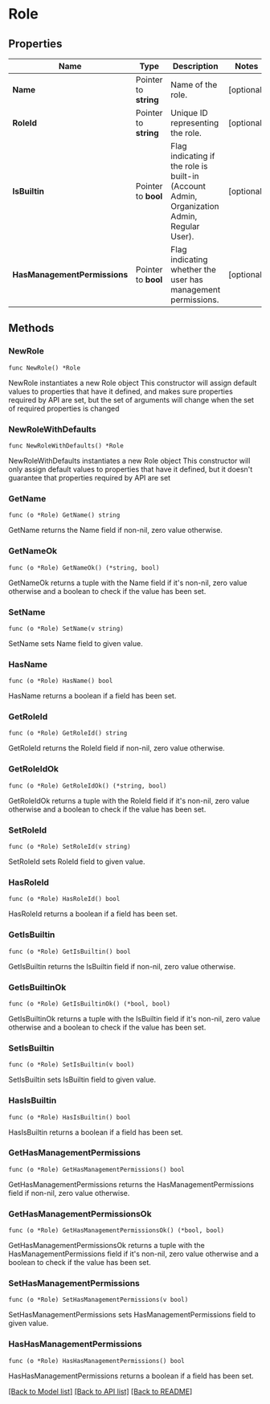 # Role

## Properties

Name | Type | Description | Notes
------------ | ------------- | ------------- | -------------
**Name** | Pointer to **string** | Name of the role. | [optional] 
**RoleId** | Pointer to **string** | Unique ID representing the role. | [optional] 
**IsBuiltin** | Pointer to **bool** | Flag indicating if the role is built-in (Account Admin, Organization Admin, Regular User). | [optional] 
**HasManagementPermissions** | Pointer to **bool** | Flag indicating whether the user has management permissions. | [optional] 

## Methods

### NewRole

`func NewRole() *Role`

NewRole instantiates a new Role object
This constructor will assign default values to properties that have it defined,
and makes sure properties required by API are set, but the set of arguments
will change when the set of required properties is changed

### NewRoleWithDefaults

`func NewRoleWithDefaults() *Role`

NewRoleWithDefaults instantiates a new Role object
This constructor will only assign default values to properties that have it defined,
but it doesn't guarantee that properties required by API are set

### GetName

`func (o *Role) GetName() string`

GetName returns the Name field if non-nil, zero value otherwise.

### GetNameOk

`func (o *Role) GetNameOk() (*string, bool)`

GetNameOk returns a tuple with the Name field if it's non-nil, zero value otherwise
and a boolean to check if the value has been set.

### SetName

`func (o *Role) SetName(v string)`

SetName sets Name field to given value.

### HasName

`func (o *Role) HasName() bool`

HasName returns a boolean if a field has been set.

### GetRoleId

`func (o *Role) GetRoleId() string`

GetRoleId returns the RoleId field if non-nil, zero value otherwise.

### GetRoleIdOk

`func (o *Role) GetRoleIdOk() (*string, bool)`

GetRoleIdOk returns a tuple with the RoleId field if it's non-nil, zero value otherwise
and a boolean to check if the value has been set.

### SetRoleId

`func (o *Role) SetRoleId(v string)`

SetRoleId sets RoleId field to given value.

### HasRoleId

`func (o *Role) HasRoleId() bool`

HasRoleId returns a boolean if a field has been set.

### GetIsBuiltin

`func (o *Role) GetIsBuiltin() bool`

GetIsBuiltin returns the IsBuiltin field if non-nil, zero value otherwise.

### GetIsBuiltinOk

`func (o *Role) GetIsBuiltinOk() (*bool, bool)`

GetIsBuiltinOk returns a tuple with the IsBuiltin field if it's non-nil, zero value otherwise
and a boolean to check if the value has been set.

### SetIsBuiltin

`func (o *Role) SetIsBuiltin(v bool)`

SetIsBuiltin sets IsBuiltin field to given value.

### HasIsBuiltin

`func (o *Role) HasIsBuiltin() bool`

HasIsBuiltin returns a boolean if a field has been set.

### GetHasManagementPermissions

`func (o *Role) GetHasManagementPermissions() bool`

GetHasManagementPermissions returns the HasManagementPermissions field if non-nil, zero value otherwise.

### GetHasManagementPermissionsOk

`func (o *Role) GetHasManagementPermissionsOk() (*bool, bool)`

GetHasManagementPermissionsOk returns a tuple with the HasManagementPermissions field if it's non-nil, zero value otherwise
and a boolean to check if the value has been set.

### SetHasManagementPermissions

`func (o *Role) SetHasManagementPermissions(v bool)`

SetHasManagementPermissions sets HasManagementPermissions field to given value.

### HasHasManagementPermissions

`func (o *Role) HasHasManagementPermissions() bool`

HasHasManagementPermissions returns a boolean if a field has been set.


[[Back to Model list]](../README.md#documentation-for-models) [[Back to API list]](../README.md#documentation-for-api-endpoints) [[Back to README]](../README.md)


